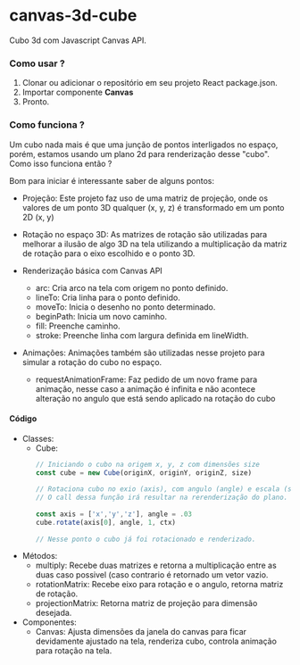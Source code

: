 # canvas-3d-cube
Cubo 3d com Javascript Canvas API.

### Como usar ?
1. Clonar ou adicionar o repositório em seu projeto React package.json.
2. Importar componente **Canvas**
3. Pronto.

### Como funciona ?

Um cubo nada mais é que uma junção de pontos interligados no espaço, porém, estamos usando um plano 2d para renderização desse "cubo". Como isso funciona então ?

Bom para iniciar é interessante saber de alguns pontos:

- Projeção: Este projeto faz uso de uma matriz de projeção, onde os valores de um ponto 3D qualquer (x, y, z) é transformado em um ponto 2D (x, y)
- Rotação no espaço 3D: As matrizes de rotação são utilizadas para melhorar a ilusão de algo 3D na tela utilizando a multiplicação da matriz de rotação para o eixo escolhido e o ponto 3D.

- Renderização básica com Canvas API
  - arc: Cria arco na tela com origem no ponto definido.
  - lineTo: Cria linha para o ponto definido.
  - moveTo: Inicia o desenho no ponto determinado.
  - beginPath: Inicia um novo caminho.
  - fill: Preenche caminho.
  - stroke: Preenche linha com largura definida em lineWidth.
- Animações: Animações também são utilizadas nesse projeto para simular a rotação do cubo no espaço.
  - requestAnimationFrame: Faz pedido de um novo frame para animação, nesse caso a animação é infinita e não acontece alteração no angulo que está sendo aplicado na rotação do cubo
  
  
#### Código

- Classes:
  - Cube: 
    ```js
    // Iniciando o cubo na origem x, y, z com dimensões size
    const cube = new Cube(originX, originY, originZ, size)
      
    // Rotaciona cubo no exio (axis), com angulo (angle) e escala (scale).
    // O call dessa função irá resultar na rerenderização do plano.
   
    const axis = ['x','y','z'], angle = .03
    cube.rotate(axis[0], angle, 1, ctx)
   
    // Nesse ponto o cubo já foi rotacionado e renderizado.
    ```
- Métodos:
  - multiply: Recebe duas matrizes e retorna a multiplicação entre as duas caso possivel (caso contrario é retornado um vetor vazio.
  - rotationMatrix: Recebe eixo para rotação e o angulo, retorna matriz de rotação.
  - projectionMatrix: Retorna matriz de projeção para dimensão desejada.
- Componentes:
  - Canvas: Ajusta dimensões da janela do canvas para ficar devidamente ajustado na tela, renderiza cubo, controla animação para rotação na tela.
